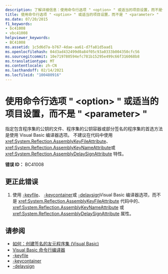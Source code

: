 ```yaml
---
description: 了解详细信息：使用命令行选项 " <option> " 或适当的项目设置，而不是使用 " <parameter> "
title: 使用命令行选项 " <option> " 或适当的项目设置，而不是 " <parameter> "
ms.date: 07/20/2015
f1_keywords:
- bc41008
- vbc41008
helpviewer_keywords:
- BC41008
ms.assetid: 1c5d6d7a-b767-4dae-aa61-d7fa81d5aad1
ms.openlocfilehash: 04d3ad432499d0a84f05c93a0333b004350cfc56
ms.sourcegitcommit: 10e719780594efc781b15295e499c66f316068b8
ms.translationtype: MT
ms.contentlocale: zh-CN
ms.lasthandoff: 02/14/2021
ms.locfileid: "100480916"
---
```

# <a name="use-command-line-option-option-or-appropriate-project-settings-instead-of-parameter"></a>使用命令行选项 " \<option> " 或适当的项目设置，而不是 " \<parameter> "

指定包含程序集的公钥的文件、程序集的公钥容器或部分签名的程序集的首选方法是使用 Visual Basic 编译器选项。 不建议在代码中使用 <xref:System.Reflection.AssemblyKeyFileAttribute>、 <xref:System.Reflection.AssemblyKeyNameAttribute>或 <xref:System.Reflection.AssemblyDelaySignAttribute> 特性。  
  
 **错误 ID：** BC41008  
  
## <a name="to-correct-this-error"></a>更正此错误  
  
1. 使用 [-keyfile](../reference/command-line-compiler/keyfile.md)、 [-keycontainer](../reference/command-line-compiler/keycontainer.md)或 [-delaysign](../reference/command-line-compiler/delaysign.md)Visual Basic 编译器选项，而不是 <xref:System.Reflection.AssemblyKeyFileAttribute> 代码中的、 <xref:System.Reflection.AssemblyKeyNameAttribute> 或 <xref:System.Reflection.AssemblyDelaySignAttribute> 属性。  
  
## <a name="see-also"></a>请参阅

- [如何：创建签名的友元程序集 (Visual Basic) ](../../standard/assembly/create-signed-friend.md)
- [Visual Basic 命令行编译器](../reference/command-line-compiler/index.md)
- [-keyfile](../reference/command-line-compiler/keyfile.md)
- [-keycontainer](../reference/command-line-compiler/keycontainer.md)
- [-delaysign](../reference/command-line-compiler/delaysign.md)
